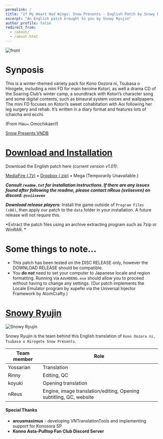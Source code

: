 ```yaml
---
permalink: /
title: "If My Heart Had Wings: Snow Presents - English Patch by Snowy Ryujin"
excerpt: "An English patch brought to you by Snowy Ryujin"
author_profile: false
redirect_from: 
  - /about/
  - /about.html
---
```


![front](https://i.imgur.com/EVQQBZI.png)

Synposis
======
This is a winter-themed variety pack for Kono Oozora ni, Tsubasa o Hirogete, including a mini FD for main heroine Kotori, as well a drama CD of the Soaring Club’s winter camp, a soundtrack with Kotori’s character song and some digital contents, such as binaural system voices and wallpapers. The mini FD focuses on Kotori’s sweet cohabitation with Aoi following her leg surgery and rehab. It’s written in a diary format and features lots of ichaicha and ecchi.

(From Hau~ Omochikaeri!)

[Snow Presents VNDB](https://vndb.org/v14812)

[Download and Installation](#download-and-installation)
======

Download the English patch here *(current version v1.01)*:

[MediaFire (.7z)](https://www.mediafire.com/file/7bng50jwkh5vwih/KonosoraSP_ENG_v1.01.7z/file) • [Dropbox (.zip)](https://www.dropbox.com/scl/fi/zjchpbztx13l1m6i9j9hn/KonosoraSP_ENG_v1.01.zip?rlkey=jcl6yc79srvacaihk8i2x2c8a&st=4mu2qiws&dl=0) • Mega (Temporarily Unavailable.)

***Consult `readme.txt` for installation instructions. If there are any issues found after following the readme, please contact nReus (sviiseven) on discord: `@sviiseven`***

***Download release players:*** Install the game outside of `Program Files (x86)`, then apply our patch to the `data` folder in your installation. A future release will not require this.

*Extract the patch files using an archive extracting program such as 7zip or WinRAR. *

Some things to note...
======
- This patch has been tested on the DISC RELEASE only, however the DOWNLOAD RELEASE should be compatible.
- You ***do not*** need to set your computer to Japanese locale and region formatting. Running via `AdvHDENG.exe` should allow you to proceed without having to change any settings. (Our patch implements the Locale Emulator program by xupefei via the Universal Injector Framework by AtomCrafty.)

[Snowy Ryujin](#snowy-ryujin)
======
![Snowy Ryujin](https://i.imgur.com/XP8jXB2.png)

Snowy Ryujin is the team behind this English translation of `Kono Oozora ni, Tsubasa o Hirogete Snow Presents`.

| Team member | Role |
| ----------- | ----------- |
| Yossarian | Translation |
| Rinny | Editing, QC | 
| koyuki | Opening translation |
| nReus | Engine, image translation/editing, Opening subtitling, QC, website | 

#### Special Thanks
- **arcusmaximus** - developing VNTranslationTools and implementing support for Konosora SP
- **Konno Asta-Pulltop Fan Club Discord Server**

